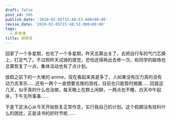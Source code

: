 ```yaml
---
draft: false
post_id: 986
publish_date: '2010-02-05T15:48:53.000+08:00'
revise_date: '2010-02-05T15:48:53.000+08:00'
tags:
  - 芦苇荡
title: 碎碎言
---
```


回家了一个多星期，也宅了一个多星期，昨天总算出关了，去把自行车的气门芯换上，打足气了。不过照昨天试骑的感觉，恐怕还得再出去修一次。和同学的联络也总算恢复了一点，集体活动也有了点计划。

放假之前下的一大堆的 anime，现在看起来真是多了，人如果没有压力真的没有动力去享乐……还有一两个一直想要去推的游戏，目前也只能暂时搁置……回首这几天，似乎真的什么也没做，每天晚上在群上闲聊，一两点也不睡，白天中午起床，下午无所事事……

于是下定决心从今天开始恢复正常作息，实行我自己的计划。这个假期没有挂科什么的困扰，正是读书的好时节呢……
